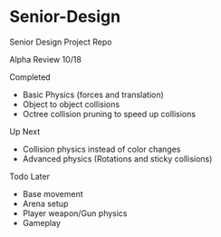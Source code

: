 # Senior-Design
Senior Design Project Repo

Alpha Review 10/18

Completed
- Basic Physics (forces and translation)
- Object to object collisions
- Octree collision pruning to speed up collisions

Up Next
- Collision physics instead of color changes
- Advanced physics (Rotations and sticky collisions)

Todo Later
- Base movement
- Arena setup
- Player weapon/Gun physics
- Gameplay

